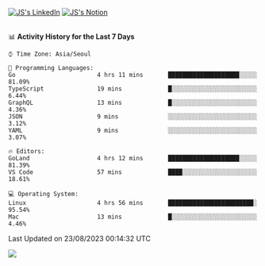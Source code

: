 
[![JS's LinkedIn](https://img.shields.io/badge/LinkedIn-blue?style=for-the-badge&logo=linkedin)](https://www.linkedin.com/in/jaeseung-lee-5a2a32139/) 
[![JS's Notion](https://img.shields.io/badge/Notion-black?style=for-the-badge&logo=notion)](https://bit.ly/ljswiki1) <br><br>
<!-- ![JS's GitHub stats](https://github-readme-stats-lemon-five.vercel.app/api?username=tkxkd0159&hide=contribs,prs,stars,issues&show_icons=true&theme=react&include_all_commits=true)   -->
<!-- ![Top Langs](https://github-readme-stats-lemon-five.vercel.app/api/top-langs/?username=tkxkd0159&layout=compact&hide=jupyter%20notebook,scss,html,css&langs_count=10)  -->


<!--START_SECTION:waka-->
📊 **Activity History for the Last 7 Days** 

```text
⌚︎ Time Zone: Asia/Seoul

💬 Programming Languages: 
Go                       4 hrs 11 mins       ████████████████████░░░░░   81.09% 
TypeScript               19 mins             █░░░░░░░░░░░░░░░░░░░░░░░░   6.44% 
GraphQL                  13 mins             █░░░░░░░░░░░░░░░░░░░░░░░░   4.36% 
JSON                     9 mins              ░░░░░░░░░░░░░░░░░░░░░░░░░   3.12% 
YAML                     9 mins              ░░░░░░░░░░░░░░░░░░░░░░░░░   3.07%

🔥 Editors: 
GoLand                   4 hrs 12 mins       ████████████████████░░░░░   81.39% 
VS Code                  57 mins             ████░░░░░░░░░░░░░░░░░░░░░   18.61%

💻 Operating System: 
Linux                    4 hrs 56 mins       ████████████████████████░   95.54% 
Mac                      13 mins             █░░░░░░░░░░░░░░░░░░░░░░░░   4.46%

```


 Last Updated on 23/08/2023 00:14:32 UTC
<!--END_SECTION:waka-->

<a href="https://github.com/tkxkd0159/dsalgo">
  <img align="center" src="https://github-readme-stats-lemon-five.vercel.app/api/pin/?username=tkxkd0159&repo=dsalgo&theme=react" />
</a>


<!---
- 🔭 I’m currently working on ...
- 🌱 I’m currently learning blockchain and distributed network
- 👯 I’m looking to collaborate on ...
- 🤔 I’m looking for help with ...
- 💬 Ask me about ...
- 📫 How to reach me: ...
- 😄 Pronouns: ...
- ⚡ Fun fact: ...
-->
